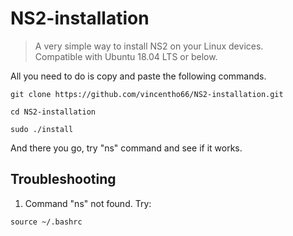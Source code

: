 # NS2-installation

> A very simple way to install NS2 on your Linux devices.</br>
> Compatible with Ubuntu 18.04 LTS or below.

All you need to do is copy and paste the following commands.

```bash=
git clone https://github.com/vincentho66/NS2-installation.git
```

```bash=
cd NS2-installation
```

```bash=
sudo ./install
```

And there you go, try "ns" command and see if it works.


## Troubleshooting

1. Command "ns" not found.
Try:
```bash=
source ~/.bashrc
```
